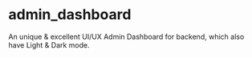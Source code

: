 # admin_dashboard
An unique &amp; excellent UI/UX Admin Dashboard for backend, which also have Light &amp; Dark mode.
